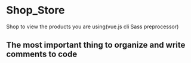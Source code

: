 # Shop_Store
Shop to view the products you are using(vue.js cli Sass preprocessor)

## The most important thing to organize and write comments to code
